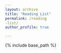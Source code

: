 ```yaml
---
layout: archive
title: "Reading List"
permalink: /reading
-list/
author_profile: true

---
```


{% include base_path %}
